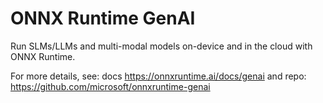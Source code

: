 # ONNX Runtime GenAI

Run SLMs/LLMs and multi-modal models on-device and in the cloud with ONNX Runtime.

For more details, see: docs https://onnxruntime.ai/docs/genai and repo: https://github.com/microsoft/onnxruntime-genai